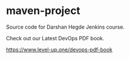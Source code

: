 # maven-project
Source code for Darshan Hegde Jenkins course.

Check out our Latest DevOps PDF book.

https://www.level-up.one/devops-pdf-book

